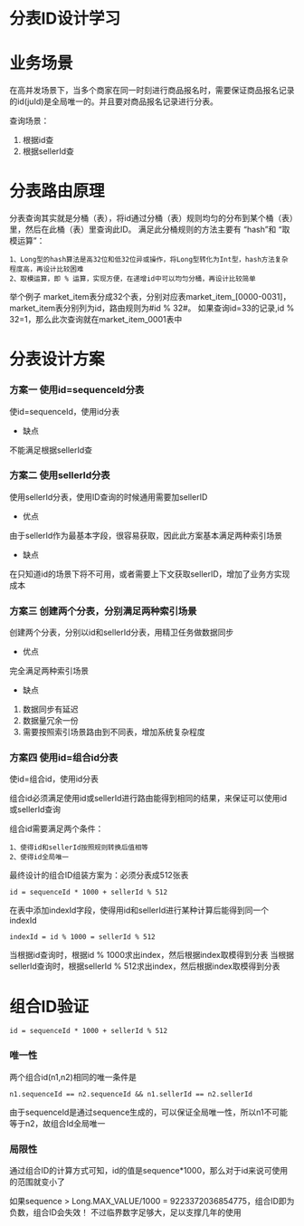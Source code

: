 # 分表ID设计学习

# 业务场景


在高并发场景下，当多个商家在同一时刻进行商品报名时，需要保证商品报名记录的id(juId)是全局唯一的。并且要对商品报名记录进行分表。


查询场景：

1. 根据id查
1. 根据sellerId查



# 分表路由原理
分表查询其实就是分桶（表），将id通过分桶（表）规则均匀的分布到某个桶（表）里，然后在此桶（表）里查询此ID。
满足此分桶规则的方法主要有 “hash”和 “取模运算”：
```
1、Long型的hash算法是高32位和低32位异或操作，将Long型转化为Int型，hash方法复杂程度高，再设计比较困难
2、取模运算，即 % 运算，实现方便，在递增id中可以均匀分桶，再设计比较简单
```

举个例子
market_item表分成32个表，分别对应表market_item_[0000-0031]，market_item表分别列为id，路由规则为#id % 32#。
如果查询id=33的记录,id % 32=1，那么此次查询就在market_item_0001表中




# 分表设计方案
### 方案一 使用id=sequenceId分表
使id=sequenceId，使用id分表


- 缺点

不能满足根据sellerId查


### 方案二 使用sellerId分表
使用sellerId分表，使用ID查询的时候通用需要加sellerID


- 优点

由于sellerId作为最基本字段，很容易获取，因此此方案基本满足两种索引场景


- 缺点

在只知道id的场景下将不可用，或者需要上下文获取sellerID，增加了业务方实现成本




### 方案三 创建两个分表，分别满足两种索引场景
创建两个分表，分别以id和sellerId分表，用精卫任务做数据同步


- 优点

完全满足两种索引场景


- 缺点

1. 数据同步有延迟
2. 数据量冗余一份
3. 需要按照索引场景路由到不同表，增加系统复杂程度


### 方案四 使用id=组合id分表
使id=组合id，使用id分表

组合id必须满足使用id或sellerId进行路由能得到相同的结果，来保证可以使用id或sellerId查询


组合id需要满足两个条件：
```
1、使得id和sellerId按照规则转换后值相等
2、使得id全局唯一
```


最终设计的组合ID组装方案为：必须分表成512张表
```
id = sequenceId * 1000 + sellerId % 512
```


在表中添加indexId字段，使得用id和sellerId进行某种计算后能得到同一个indexId
```
indexId = id % 1000 = sellerId % 512
```


当根据id查询时，根据id % 1000求出index，然后根据index取模得到分表
当根据sellerId查询时，根据sellerId % 512求出index，然后根据index取模得到分表


# 组合ID验证
```
id = sequenceId * 1000 + sellerId % 512
```


### 唯一性
两个组合id(n1,n2)相同的唯一条件是
```
n1.sequenceId == n2.sequenceId && n1.sellerId == n2.sellerId
```


由于sequenceId是通过sequence生成的，可以保证全局唯一性，所以n1不可能等于n2，故组合Id全局唯一


### 局限性
通过组合ID的计算方式可知，id的值是sequence*1000，那么对于id来说可使用的范围就变小了

如果sequence > Long.MAX_VALUE/1000 = 9223372036854775，组合ID即为负数，组合ID会失效！
不过临界数字足够大，足以支撑几年的使用
